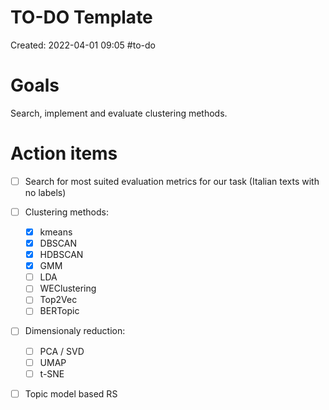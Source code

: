 # TO-DO Template
Created: 2022-04-01 09:05
#to-do 

# Goals
Search, implement and evaluate clustering methods.
# Action items
- [ ] Search for most suited evaluation metrics for our task (Italian texts with no labels)
- [ ] Clustering methods:
	- [x] kmeans
	- [x] DBSCAN
	- [x] HDBSCAN
	- [x] GMM
	- [ ] LDA
	- [ ] WEClustering
	- [ ] Top2Vec
	- [ ] BERTopic
- [ ] Dimensionaly reduction:
	- [ ] PCA / SVD
	- [ ] UMAP
	- [ ] t-SNE
- [ ] Topic model based RS

